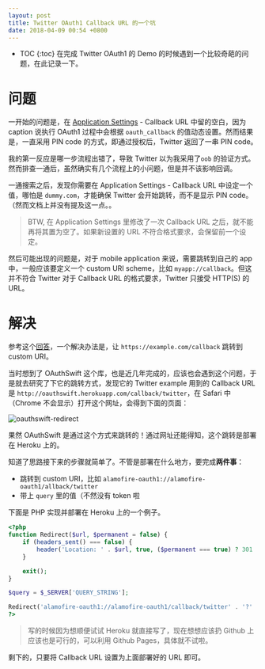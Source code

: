 ```yaml
---
layout: post
title: Twitter OAuth1 Callback URL 的一个坑
date: 2018-04-09 00:54 +0800
---
```


* TOC
{:toc}
在完成 Twitter OAuth1 的 Demo 的时候遇到一个比较奇葩的问题，在此记录一下。 

问题
===

一开始的问题是，在 [Application Settings](http://dev.twitter.com/apps/) - Callback URL 中留的空白，因为 caption 说执行 OAuth1 过程中会根据 `oauth_callback` 的值动态设置。然而结果是，一直采用 PIN code 的方式，即通过授权后，Twitter 返回了一串 PIN code。

我的第一反应是哪一步流程出错了，导致 Twitter 以为我采用了`oob` 的验证方式。然而排查一通后，虽然确实有几个流程上的小问题，但是并不该影响回调。

一通搜索之后，发现你需要在 Application Settings - Callback URL 中设定一个值，哪怕是 `dummy.com`，才能确保 Twitter 会开始跳转，而不是显示 PIN code。（然而文档上并没有提及这一点。。

> BTW, 在 Application Settings 里修改了一次 Callback URL 之后，就不能再将其置为空了。如果新设置的 URL 不符合格式要求，会保留前一个设定。

然后可能出现的问题是，对于 mobile application 来说，需要跳转到自己的 app 中，一般应该要定义一个 custom URI scheme，比如 `myapp://callback`。但这并不符合 Twitter 对于 Callback URL 的格式要求，Twitter 只接受 HTTP(S) 的 URL。

解决
===

参考这个[回答](https://stackoverflow.com/a/2401135/9246748)，一个解决办法是，让 `https://example.com/callback` 跳转到 custom URI。

当时想到了 OAuthSwift 这个库，也是近几年完成的，应该也会遇到这个问题，于是就去研究了下它的跳转方式，发现它的 Twitter example 用到的 Callback URL 是 `http://oauthswift.herokuapp.com/callback/twitter`，在 Safari 中（Chrome 不会显示）打开这个网址，会得到下面的页面：

![oauthswift-redirect](https://i.imgur.com/SvO1D70.png)

果然 OAuthSwift 是通过这个方式来跳转的！通过网址还能得知，这个跳转是部署在 Heroku 上的。

知道了思路接下来的步骤就简单了。不管是部署在什么地方，要完成**两件事**：

- 跳转到 custom URI，比如 `alamofire-oauth1://alamofire-oauth1/allback/twitter`
- 带上 `query` 里的值（不然没有 token 啦

下面是 PHP 实现并部署在 Heroku 上的一个例子。

```php
<?php
function Redirect($url, $permanent = false) {
    if (headers_sent() === false) {
        header('Location: ' . $url, true, ($permanent === true) ? 301 : 302);
    }

    exit();
}

$query = $_SERVER['QUERY_STRING'];

Redirect('alamofire-oauth1://alamofire-oauth1/callback/twitter' . '?' . $query, true);
?>
```

> 写的时候因为想顺便试试 Heroku 就直接写了，现在想想应该扔 Github 上应该也是可行的，可以利用 Github Pages，具体就不试啦。

剩下的，只要将 Callback URL 设置为上面部署好的 URL 即可。